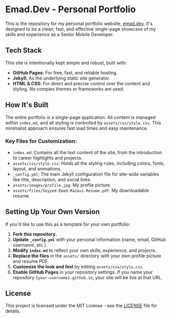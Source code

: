 # Emad.Dev - Personal Portfolio

This is the repository for my personal portfolio website, [emad.dev](https://emad.dev). It's designed to be a clean, fast, and effective single-page showcase of my skills and experience as a Senior Mobile Developer.

## Tech Stack

This site is intentionally kept simple and robust, built with:

- **GitHub Pages:** For free, fast, and reliable hosting.
- **Jekyll:** As the underlying static site generator.
- **HTML & CSS:** For direct and precise control over the content and styling. No complex themes or frameworks are used.

## How It's Built

The entire portfolio is a single-page application. All content is managed within `index.md`, and all styling is controlled by `assets/css/style.css`. This minimalist approach ensures fast load times and easy maintenance.

### Key Files for Customization:

- `index.md`: Contains all the text content of the site, from the introduction to career highlights and projects.
- `assets/css/style.css`: Holds all the styling rules, including colors, fonts, layout, and animations.
- `_config.yml`: The main Jekyll configuration file for site-wide variables like title, description, and social links.
- `assets/images/profile.jpg`: My profile picture.
- `assets/files/Seyyed-Emad-Razavi-Resume.pdf`: My downloadable resume.

## Setting Up Your Own Version

If you'd like to use this as a template for your own portfolio:

1.  **Fork this repository.**
2.  **Update `_config.yml`** with your personal information (name, email, GitHub username, etc.).
3.  **Modify `index.md`** to reflect your own skills, experience, and projects.
4.  **Replace the files** in the `assets/` directory with your own profile picture and resume PDF.
5.  **Customize the look and feel** by editing `assets/css/style.css`.
6.  **Enable GitHub Pages** in your repository settings. If you name your repository `{your-username}.github.io`, your site will be live at that URL.

## License

This project is licensed under the MIT License - see the [LICENSE](LICENSE) file for details.